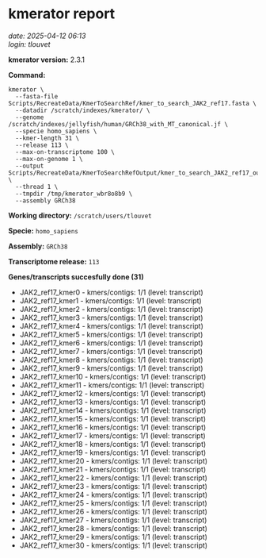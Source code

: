 # kmerator report
*date: 2025-04-12 06:13*  
*login: tlouvet*

**kmerator version:** 2.3.1

**Command:**

```
kmerator \
  --fasta-file Scripts/RecreateData/KmerToSearchRef/kmer_to_search_JAK2_ref17.fasta \
  --datadir /scratch/indexes/kmerator/ \
  --genome /scratch/indexes/jellyfish/human/GRCh38_with_MT_canonical.jf \
  --specie homo_sapiens \
  --kmer-length 31 \
  --release 113 \
  --max-on-transcriptome 100 \
  --max-on-genome 1 \
  --output Scripts/RecreateData/KmerToSearchRefOutput/kmer_to_search_JAK2_ref17_output \
  --thread 1 \
  --tmpdir /tmp/kmerator_wbr8o8b9 \
  --assembly GRCh38
```

**Working directory:** `/scratch/users/tlouvet`

**Specie:** `homo_sapiens`

**Assembly:** `GRCh38`

**Transcriptome release:** `113`

**Genes/transcripts succesfully done (31)**

- JAK2_ref17_kmer0 - kmers/contigs: 1/1 (level: transcript)
- JAK2_ref17_kmer1 - kmers/contigs: 1/1 (level: transcript)
- JAK2_ref17_kmer2 - kmers/contigs: 1/1 (level: transcript)
- JAK2_ref17_kmer3 - kmers/contigs: 1/1 (level: transcript)
- JAK2_ref17_kmer4 - kmers/contigs: 1/1 (level: transcript)
- JAK2_ref17_kmer5 - kmers/contigs: 1/1 (level: transcript)
- JAK2_ref17_kmer6 - kmers/contigs: 1/1 (level: transcript)
- JAK2_ref17_kmer7 - kmers/contigs: 1/1 (level: transcript)
- JAK2_ref17_kmer8 - kmers/contigs: 1/1 (level: transcript)
- JAK2_ref17_kmer9 - kmers/contigs: 1/1 (level: transcript)
- JAK2_ref17_kmer10 - kmers/contigs: 1/1 (level: transcript)
- JAK2_ref17_kmer11 - kmers/contigs: 1/1 (level: transcript)
- JAK2_ref17_kmer12 - kmers/contigs: 1/1 (level: transcript)
- JAK2_ref17_kmer13 - kmers/contigs: 1/1 (level: transcript)
- JAK2_ref17_kmer14 - kmers/contigs: 1/1 (level: transcript)
- JAK2_ref17_kmer15 - kmers/contigs: 1/1 (level: transcript)
- JAK2_ref17_kmer16 - kmers/contigs: 1/1 (level: transcript)
- JAK2_ref17_kmer17 - kmers/contigs: 1/1 (level: transcript)
- JAK2_ref17_kmer18 - kmers/contigs: 1/1 (level: transcript)
- JAK2_ref17_kmer19 - kmers/contigs: 1/1 (level: transcript)
- JAK2_ref17_kmer20 - kmers/contigs: 1/1 (level: transcript)
- JAK2_ref17_kmer21 - kmers/contigs: 1/1 (level: transcript)
- JAK2_ref17_kmer22 - kmers/contigs: 1/1 (level: transcript)
- JAK2_ref17_kmer23 - kmers/contigs: 1/1 (level: transcript)
- JAK2_ref17_kmer24 - kmers/contigs: 1/1 (level: transcript)
- JAK2_ref17_kmer25 - kmers/contigs: 1/1 (level: transcript)
- JAK2_ref17_kmer26 - kmers/contigs: 1/1 (level: transcript)
- JAK2_ref17_kmer27 - kmers/contigs: 1/1 (level: transcript)
- JAK2_ref17_kmer28 - kmers/contigs: 1/1 (level: transcript)
- JAK2_ref17_kmer29 - kmers/contigs: 1/1 (level: transcript)
- JAK2_ref17_kmer30 - kmers/contigs: 1/1 (level: transcript)
